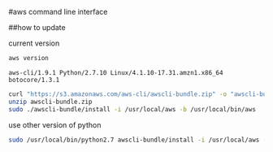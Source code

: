 #aws command line interface

##how to update

current version
```bash
aws version
```
```
aws-cli/1.9.1 Python/2.7.10 Linux/4.1.10-17.31.amzn1.x86_64 botocore/1.3.1
```

```bash
curl "https://s3.amazonaws.com/aws-cli/awscli-bundle.zip" -o "awscli-bundle.zip"
unzip awscli-bundle.zip
sudo ./awscli-bundle/install -i /usr/local/aws -b /usr/local/bin/aws
```

use other version of python
```bash
sudo /usr/local/bin/python2.7 awscli-bundle/install -i /usr/local/aws -b /usr/local/bin/aws
```
